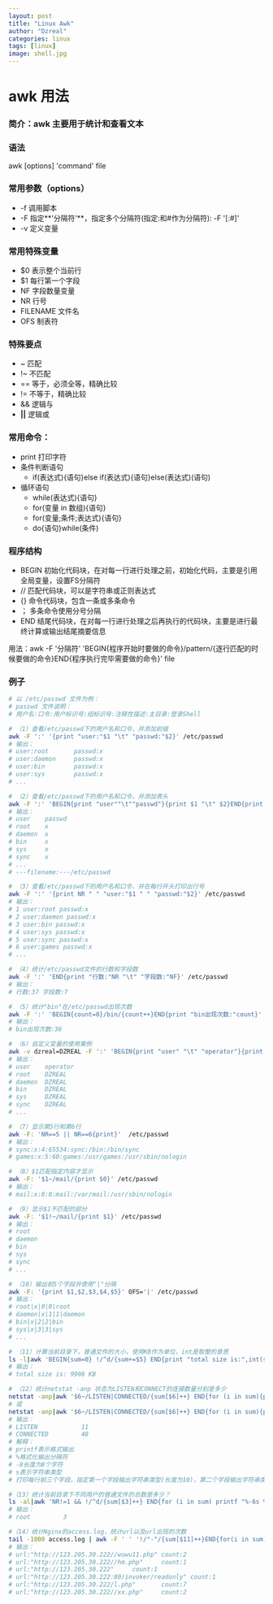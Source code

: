 ```yaml
---
layout: post
title: "Linux Awk"
author: "Dzreal"
categories: linux
tags: [linux]
image: shell.jpg
---
```


# awk 用法

### 简介：awk 主要用于统计和查看文本

### 语法	

awk [options] 'command' file 

### 常用参数（options）
* -f 调用脚本
* -F 指定**'分隔符'**，指定多个分隔符(指定:和#作为分隔符): -F '[:#]'
* -v 定义变量

### 常用特殊变量
* $0 表示整个当前行
* $1 每行第一个字段
* NF 字段数量变量
* NR 行号
* FILENAME 文件名
* OFS 制表符

### 特殊要点
* ~ 匹配
* !~ 不匹配
* == 等于，必须全等，精确比较
* != 不等于，精确比较
* && 逻辑与
* **||** 逻辑或

### 常用命令：
* print 打印字符
* 条件判断语句
    * if(表达式){语句}else if(表达式){语句}else(表达式)(语句)  
* 循环语句
    * while(表达式){语句}
    * for(变量 in 数组){语句}
    * for(变量;条件;表达式){语句}
    * do{语句}while(条件)

### 程序结构
* BEGIN   初始化代码块，在对每一行进行处理之前，初始化代码，主要是引用全局变量，设置FS分隔符
* //           匹配代码块，可以是字符串或正则表达式
* {}           命令代码块，包含一条或多条命令
* ；          多条命令使用分号分隔
* END      结尾代码块，在对每一行进行处理之后再执行的代码块，主要是进行最终计算或输出结尾摘要信息

用法：awk -F '分隔符' 'BEGIN{程序开始时要做的命令}/pattern/{逐行匹配的时候要做的命令}END{程序执行完毕需要做的命令}' file

### 例子

```bash
# 以 /etc/passwd 文件为例：
# passwd 文件说明：
# 用户名:口令:用户标识号:组标识号:注释性描述:主目录:登录Shell

# （1）查看/etc/passwd下的用户名和口令，并添加前缀
awk -F ':' '{print "user:"$1 "\t" "passwd:"$2}' /etc/passwd
# 输出：
# user:root       passwd:x
# user:daemon     passwd:x
# user:bin        passwd:x
# user:sys        passwd:x
# ...

# （2）查看/etc/passwd下的用户名和口令，并添加表头
awk -F ':' 'BEGIN{print "user""\t""passwd"}{print $1 "\t" $2}END{print "---filename:---"FILENAME}' /etc/passwd
# 输出：
# user    passwd
# root    x
# daemon  x
# bin     x
# sys     x
# sync    x
# ...
# ---filename:---/etc/passwd

# （3）查看/etc/passwd下的用户名和口令，并在每行开头打印出行号
awk -F ':' '{print NR " " "user:"$1 " " "passwd:"$2}' /etc/passwd
# 输出：
# 1 user:root passwd:x
# 2 user:daemon passwd:x
# 3 user:bin passwd:x
# 4 user:sys passwd:x
# 5 user:sync passwd:x
# 6 user:games passwd:x
# ...

# （4）统计/etc/passwd文件的行数和字段数
awk -F ':' 'END{print "行数:"NR "\t" "字段数:"NF}' /etc/passwd
# 输出：
# 行数:37 字段数:7

# （5）统计"bin"在/etc/passwd出现次数
awk -F ':' 'BEGIN{count=0}/bin/{count++}END{print "bin出现次数:"count}' /etc/passwd
# 输出：
# bin出现次数:36

# （6）自定义变量的使用案例
awk -v dzreal=DZREAL -F ':' 'BEGIN{print "user" "\t" "operator"}{print $1 "\t" dzreal}' /etc/passwd
# 输出：
# user    operator
# root    DZREAL
# daemon  DZREAL
# bin     DZREAL
# sys     DZREAL
# sync    DZREAL
# ...

# （7）显示第5行和第6行
awk -F: 'NR==5 || NR==6{print}'  /etc/passwd 
# 输出：
# sync:x:4:65534:sync:/bin:/bin/sync
# games:x:5:60:games:/usr/games:/usr/sbin/nologin

# （8）$1匹配指定内容才显示
awk -F: '$1~/mail/{print $0}' /etc/passwd
# 输出：
# mail:x:8:8:mail:/var/mail:/usr/sbin/nologin

# （9）显示$1不匹配的部分
awk -F: '$1!~/mail/{print $1}' /etc/passwd        
# 输出：
# root
# daemon
# bin
# sys
# sync
# ...

# （10）输出前5个字段并使用"|"分隔
awk -F: '{print $1,$2,$3,$4,$5}' OFS='|' /etc/passwd                 
# 输出：
# root|x|0|0|root
# daemon|x|1|1|daemon
# bin|x|2|2|bin
# sys|x|3|3|sys
# ...

# （11）计算当前目录下，普通文件的大小，使用KB作为单位，int是取整的意思
ls -l|awk 'BEGIN{sum=0} !/^d/{sum+=$5} END{print "total size is:",int(sum/1024),"KB"}'  
# 输出：
# total size is: 9908 KB

# （12）统计netstat -anp 状态为LISTEN和CONNECT的连接数量分别是多少
netstat -anp|awk '$6~/LISTEN|CONNECTED/{sum[$6]++} END{for (i in sum){print i," ",sum[i]}}'
# 或
netstat -anp|awk '$6~/LISTEN|CONNECTED/{sum[$6]++} END{for (i in sum){printf "%-10s %-6s %-3s \n", i," ",sum[i]}}'
# 输出：
# LISTEN            11  
# CONNECTED         48  
# 解释：
# printf表示格式输出
# %格式化输出分隔符
# -8长度为8个字符
# s表示字符串类型
# 打印每行前三个字段，指定第一个字段输出字符串类型(长度为10)，第二个字段输出字符串类型(长度为6)，第三个字段输出字符串类型(长度为3),

#（13）统计当前目录下不同用户的普通文件的总数是多少？
ls -al|awk 'NR!=1 && !/^d/{sum[$3]++} END{for (i in sum) printf "%-6s %-5s %-3s \n",i," ",sum[i]}'
# 输出：
# root         3  

#（14）统计Nginx的access.log，统计url以及url出现的次数
tail -1000 access.log | awk -F ' ' '!/"-"/{sum[$11]++}END{for(i in sum){print "url:"i,"count:"sum[i]}}' OFS="\t"
# 输出：
# url:"http://123.205.30.222//wuwu11.php" count:2
# url:"http://123.205.30.222//hm.php"     count:1
# url:"http://123.205.30.222"     count:1
# url:"http://123.205.30.222:80/invoker/readonly" count:1
# url:"http://123.205.30.222/l.php"       count:7
# url:"http://123.205.30.222//xx.php"     count:2
```

